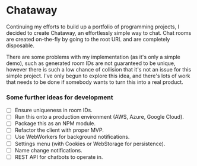 # Chataway

Continuing my efforts to build up a portfolio of programming projects, I decided
to create Chataway, an effortlessly simple way to chat. Chat rooms are created
on-the-fly by going to the root URL and are completely disposable. 

There are some problems with my implementation (as it's only a simple demo), such
as generated room IDs are not guaranteed to be unique, however there is such a low
chance of collision that it's not an issue for this simple project. I've only begun 
to explore this idea, and there's lots of work that needs to be done if somebody 
wants to turn this into a real product.

### Some further ideas for development

- [ ] Ensure uniqueness in room IDs.
- [ ] Run this onto a production environment (AWS, Azure, Google Cloud).
- [ ] Package this as an NPM module.
- [ ] Refactor the client with proper MVP.
- [ ] Use WebWorkers for background notifications.
- [ ] Settings menu (with Cookies or WebStorage for persistence).
- [ ] Name change notifications.
- [ ] REST API for chatbots to operate in.